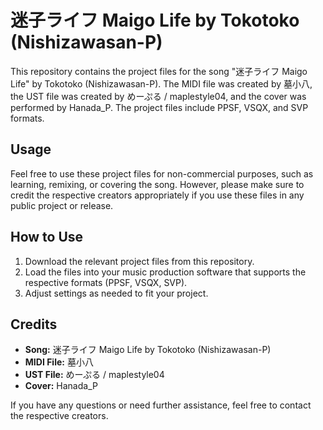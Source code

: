 # 迷子ライフ Maigo Life by Tokotoko (Nishizawasan-P)

This repository contains the project files for the song "迷子ライフ Maigo Life" by Tokotoko (Nishizawasan-P). The MIDI file was created by 墓小八, the UST file was created by めーぷる / maplestyle04, and the cover was performed by Hanada_P. The project files include PPSF, VSQX, and SVP formats.

## Usage

Feel free to use these project files for non-commercial purposes, such as learning, remixing, or covering the song. However, please make sure to credit the respective creators appropriately if you use these files in any public project or release.

## How to Use

1. Download the relevant project files from this repository.
2. Load the files into your music production software that supports the respective formats (PPSF, VSQX, SVP).
3. Adjust settings as needed to fit your project.

## Credits

- **Song:** 迷子ライフ Maigo Life by Tokotoko (Nishizawasan-P)
- **MIDI File:** 墓小八
- **UST File:** めーぷる / maplestyle04
- **Cover:** Hanada_P

If you have any questions or need further assistance, feel free to contact the respective creators.
